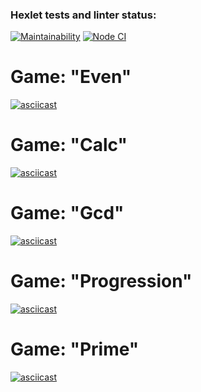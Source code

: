 ### Hexlet tests and linter status:
[![Maintainability](https://api.codeclimate.com/v1/badges/ff1ac9e05b665f467e96/maintainability)](https://codeclimate.com/github/Bitvinus/frontend-project-lvl1/maintainability)
[![Node CI](https://github.com/Bitvinus/frontend-project-lvl1/workflows/Node%20CI/badge.svg)](https://github.com/Bitvinus/frontend-project-lvl1/actions)

# Game: "Even"
[![asciicast](https://asciinema.org/a/mSgkYyIMT8OBJobzMGAFGTfhX.svg)](https://asciinema.org/a/mSgkYyIMT8OBJobzMGAFGTfhX)

# Game: "Calc"
[![asciicast](https://asciinema.org/a/KqAg5X4p7KewUKQnaAjEBeahs.svg)](https://asciinema.org/a/KqAg5X4p7KewUKQnaAjEBeahs)

# Game: "Gcd"
[![asciicast](https://asciinema.org/a/TNqtckQGExDb5gmbJdeHZWRHX.svg)](https://asciinema.org/a/TNqtckQGExDb5gmbJdeHZWRHX)

# Game: "Progression"
[![asciicast](https://asciinema.org/a/VxhahiBc7QG4GtlpHHRzhMJhw.svg)](https://asciinema.org/a/VxhahiBc7QG4GtlpHHRzhMJhw)

# Game: "Prime"
[![asciicast](https://asciinema.org/a/SeiMQnB0xpGd6BAav7bxjX0fm.svg)](https://asciinema.org/a/SeiMQnB0xpGd6BAav7bxjX0fm)